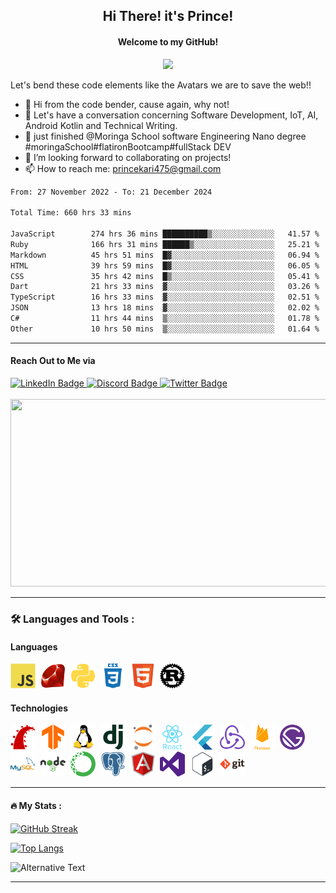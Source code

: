 
<div  id="header" align="center">
 <h2>Hi There! it's Prince!</h2>
 <h4>Welcome to my GitHub!</h4>
 <img src="https://media1.giphy.com/media/v1.Y2lkPTc5MGI3NjExNzdhNGViYjFkYjUyNWFhMDI1NTdiZWMzYTdhMGRhYzIyZDdkNjYwNiZjdD1n/R03zWv5p1oNSQd91EP/giphy.gif" width="100"/>
</div>


Let's bend these code elements like the Avatars we are to save the web!!
- 👋 Hi from the code bender, cause again, why not!
- 👀 Let's have a conversation concerning Software Development, IoT, AI, Android Kotlin and Technical Writing. 
- 🌱 just finished @Moringa School software Engineering Nano degree #moringaSchool#flatironBootcamp#fullStack DEV
- 💞️ I’m looking forward to collaborating on projects!
- 📫 How to reach me: princekari475@gmail.com


<!--START_SECTION:waka-->

```txt
From: 27 November 2022 - To: 21 December 2024

Total Time: 660 hrs 33 mins

JavaScript        274 hrs 36 mins ██████████▒░░░░░░░░░░░░░░   41.57 %
Ruby              166 hrs 31 mins ██████▒░░░░░░░░░░░░░░░░░░   25.21 %
Markdown          45 hrs 51 mins  █▓░░░░░░░░░░░░░░░░░░░░░░░   06.94 %
HTML              39 hrs 59 mins  █▓░░░░░░░░░░░░░░░░░░░░░░░   06.05 %
CSS               35 hrs 42 mins  █▒░░░░░░░░░░░░░░░░░░░░░░░   05.41 %
Dart              21 hrs 33 mins  ▓░░░░░░░░░░░░░░░░░░░░░░░░   03.26 %
TypeScript        16 hrs 33 mins  ▓░░░░░░░░░░░░░░░░░░░░░░░░   02.51 %
JSON              13 hrs 18 mins  ▓░░░░░░░░░░░░░░░░░░░░░░░░   02.02 %
C#                11 hrs 44 mins  ▒░░░░░░░░░░░░░░░░░░░░░░░░   01.78 %
Other             10 hrs 50 mins  ▒░░░░░░░░░░░░░░░░░░░░░░░░   01.64 %
```

<!--END_SECTION:waka-->

---
#### Reach Out to Me via

<div id="badges">
  <a href="https://www.linkedin.com/in/prince-daniel-83a8aa140/">
    <img src="https://img.shields.io/badge/LinkedIn-blue?style=for-the-badge&logo=linkedin&logoColor=white" alt="LinkedIn Badge"/>
  </a>
  <a href="https://discordapp.com/users/842079184044949504">
    <img src="https://img.shields.io/badge/Discord-ble?style=for-the-badge&logo=youtube&logoColor=white" alt="Discord Badge"/>
  </a>
  <a href="https://twitter.com/PrinceMwai">
    <img src="https://img.shields.io/badge/Twitter-blue?style=for-the-badge&logo=twitter&logoColor=white" alt="Twitter Badge"/>
  </a>
</div>
<img src="https://komarev.com/ghpvc/?username=kimathinjoki&style=flat-square&color=blue" alt=""/>


<div align="center">
  <img src="https://media.giphy.com/media/dWesBcTLavkZuG35MI/giphy.gif" width="600" height="300"/>
</div>

---

### :hammer_and_wrench: Languages and Tools :

#### Languages
<div>
  <img src="https://github.com/devicons/devicon/blob/master/icons/javascript/javascript-original.svg" title="JavaScript" alt="JavaScript" width="40" height="40"/>&nbsp;
      <img src="https://raw.githubusercontent.com/devicons/devicon/1119b9f84c0290e0f0b38982099a2bd027a48bf1/icons/ruby/ruby-original.svg" title="ruby" alt="ruby" width="40" height="40"/>&nbsp;
  <img src="https://raw.githubusercontent.com/devicons/devicon/1119b9f84c0290e0f0b38982099a2bd027a48bf1/icons/python/python-plain.svg" title="python" alt="python" width="40" height="40"/>&nbsp;
      <img src="https://github.com/devicons/devicon/blob/master/icons/css3/css3-plain-wordmark.svg"  title="CSS3" alt="CSS" width="40" height="40"/>&nbsp;
  <img src="https://github.com/devicons/devicon/blob/master/icons/html5/html5-original.svg" title="HTML5" alt="HTML" width="40" height="40"/>&nbsp;
        <img src="https://raw.githubusercontent.com/devicons/devicon/1119b9f84c0290e0f0b38982099a2bd027a48bf1/icons/rust/rust-plain.svg" title="rust" alt="rust" width="40" height="40"/>   

</div>

#### Technologies

<div>
   <img src="https://raw.githubusercontent.com/devicons/devicon/1119b9f84c0290e0f0b38982099a2bd027a48bf1/icons/rails/rails-plain.svg" title="rails" alt="rails" width="40" height="40"/>&nbsp;
       <img src="https://raw.githubusercontent.com/devicons/devicon/1119b9f84c0290e0f0b38982099a2bd027a48bf1/icons/tensorflow/tensorflow-original.svg" title="tensorflow" alt="tensorflow" width="40" height="40"/>&nbsp;
    <img src="https://raw.githubusercontent.com/devicons/devicon/1119b9f84c0290e0f0b38982099a2bd027a48bf1/icons/linux/linux-original.svg" title="linux" alt="linux" width="40" height="40"/>&nbsp;
         <img src="https://raw.githubusercontent.com/devicons/devicon/1119b9f84c0290e0f0b38982099a2bd027a48bf1/icons/django/django-plain.svg" title="django" alt="django" width="40" height="40"/>&nbsp;
        <img src="https://raw.githubusercontent.com/devicons/devicon/1119b9f84c0290e0f0b38982099a2bd027a48bf1/icons/jupyter/jupyter-original.svg" title="jupyter" alt="jupyter" width="40" height="40"/>&nbsp;
        <img src="https://github.com/devicons/devicon/blob/master/icons/react/react-original-wordmark.svg" title="React" alt="React" width="40" height="40"/>&nbsp;
  <img src="https://github.com/devicons/devicon/blob/master/icons/flutter/flutter-original.svg" title="Flutter" alt="Flutter" width="40" height="40"/>&nbsp;
  <img src="https://github.com/devicons/devicon/blob/master/icons/redux/redux-original.svg" title="Redux" alt="Redux " width="40" height="40"/>&nbsp;
    <img src="https://github.com/devicons/devicon/blob/master/icons/firebase/firebase-plain-wordmark.svg" title="Firebase" alt="Firebase" width="40" height="40"/>&nbsp;
  <img src="https://github.com/devicons/devicon/blob/master/icons/gatsby/gatsby-original.svg" title="Gatsby"  alt="Gatsby" width="40" height="40"/>&nbsp;
  <img src="https://github.com/devicons/devicon/blob/master/icons/mysql/mysql-original-wordmark.svg" title="MySQL"  alt="MySQL" width="40" height="40"/>&nbsp;
  <img src="https://github.com/devicons/devicon/blob/master/icons/nodejs/nodejs-original-wordmark.svg" title="NodeJS" alt="NodeJS" width="40" height="40"/>&nbsp;
    <img src="https://raw.githubusercontent.com/devicons/devicon/1119b9f84c0290e0f0b38982099a2bd027a48bf1/icons/anaconda/anaconda-original.svg" title="anaconda" alt="anaconda" width="40" height="40"/>&nbsp;
   <img src="https://raw.githubusercontent.com/devicons/devicon/1119b9f84c0290e0f0b38982099a2bd027a48bf1/icons/postgresql/postgresql-plain.svg" title="postgresql" alt="postgresql" width="40" height="40"/>&nbsp;
  <img src="https://raw.githubusercontent.com/devicons/devicon/1119b9f84c0290e0f0b38982099a2bd027a48bf1/icons/angularjs/angularjs-original.svg" title="angular" alt="angular" width="40" height="40"/>&nbsp;
  <img src="https://raw.githubusercontent.com/devicons/devicon/1119b9f84c0290e0f0b38982099a2bd027a48bf1/icons/visualstudio/visualstudio-plain.svg" title="vs" alt="vs" width="40" height="40"/>&nbsp;
  <img src="https://raw.githubusercontent.com/devicons/devicon/1119b9f84c0290e0f0b38982099a2bd027a48bf1/icons/bash/bash-plain.svg" title="bash" alt="bash" width="40" height="40"/>&nbsp;  
  <img src="https://github.com/devicons/devicon/blob/master/icons/git/git-original-wordmark.svg" title="Git" **alt="Git" width="40" height="40"/>
  
  
</div>

---

#### :fire: My Stats :


[![GitHub Streak](http://github-readme-streak-stats.herokuapp.com?user=prince475&theme=dark&background=000000)](https://git.io/streak-stats)

[![Top Langs](https://github-readme-stats.vercel.app/api/top-langs/?username=prince475&layout=compact&theme=vision-friendly-dark)](https://github.com/anuraghazra/github-readme-stats)

<img
  src="https://github.com/prince475/prince475/blob/main/images/stat.svg"
  alt="Alternative Text"
/>


---


<!-- 
<img src="https://wakatime.com/share/@prince475/5cc708e5-95b3-4e0a-8c57-8017675768ab.svg"/>

<img src="https://wakatime.com/share/@prince475/4892a892-7078-430a-a92d-ca694da04c3d.svg"/>
 -->
 
 


<!---
prince475/prince475 is a ✨ special ✨ repository because its `README.md` (this file) appears on your GitHub profile.
You can click the Preview link to take a look at your changes.
--->
